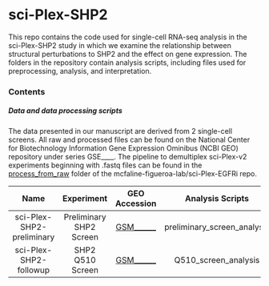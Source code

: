 # sci-Plex-SHP2
This repo contains the code used for single-cell RNA-seq analysis in the sci-Plex-SHP2 study in which we examine the relationship between structural perturbations to SHP2 and
the effect on gene expression. The folders in the repository contain analysis scripts, including files used for preprocessing, analysis, and interpretation. 

### Contents

##### Data and data processing scripts
The data presented in our manuscript are derived from 2 single-cell screens. All raw and processed files can be found on the National Center for Biotechnology Information Gene Expression Ominibus (NCBI GEO) repository under series GSE____. The pipeline to demultiplex sci-Plex-v2 experiments beginning with .fastq files can be found in the [process\_from_raw](https://github.com/mcfaline-figueroa-lab/sci-Plex-EGFRi/tree/main/process_from_raw) folder of the mcfaline-figueroa-lab/sci-Plex-EGFRi repo.

| Name        | Experiment           |GEO Accession  | Analysis Scripts |
| :-------------: |:-----------:| :----:| :---:|
| sci-Plex-SHP2-preliminary | Preliminary SHP2 Screen | [GSM______]() | preliminary_screen_analysis |
| sci-Plex-SHP2-followup | SHP2 Q510 Screen | [GSM______]() | Q510_screen_analysis |

